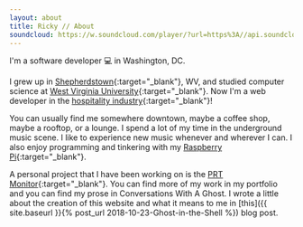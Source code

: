 ```yaml
---
layout: about
title: Ricky // About
soundcloud: https://w.soundcloud.com/player/?url=https%3A//api.soundcloud.com/tracks/111244653
---
```


I'm a software developer 💻 in Washington, DC.

I grew up in [Shepherdstown](http://shepherdstown.info){:target="_blank"}, WV, and studied computer science at [West Virginia University](https://www.wvu.edu){:target="_blank"}. Now I'm a web developer in the [hospitality industry](https://en.wikipedia.org/wiki/Hospitality_industry){:target="_blank"}!

You can usually find me somewhere downtown, maybe a coffee shop, maybe a rooftop, or a lounge. I spend a lot of my time in the underground music scene. I like to experience new music whenever and wherever I can. I also enjoy programming and tinkering with my [Raspberry Pi](https://www.raspberrypi.org){:target="_blank"}.

A personal project that I have been working on is the [PRT Monitor](http://www.thedaonline.com/news/bot-account-can-tell-when-prt-is-down-within-five/article_940d3182-ba3d-11e8-a305-d7d8e3af9f55.html){:target="_blank"}. You can find more of my work in my portfolio and you can find my prose in Conversations With A Ghost. I wrote a little about the creation of this website and what it means to me in [this]({{ site.baseurl }}{% post_url 2018-10-23-Ghost-in-the-Shell %}) blog post.